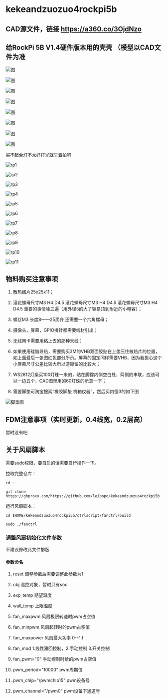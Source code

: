 # kekeandzuozuo4rockpi5b 

## CAD源文件，链接 https://a360.co/3OjdNzo

## 给RockPi 5B V1.4硬件版本用的壳壳 （模型以CAD文件为准

![图](/img/P1.jpg "图")

![图](/img/P2.jpg "图")

![图](/img/P3.jpg "图")

![图](/img/P4.jpg "图")

![图](/img/P5.jpg "图")

![图](/img/P6.jpg "图")

![图](/img/P7.jpg "图")

![图](/img/P8.jpg "图")

买不起台灯不太好打光就举着拍吧

![rp1](/img/rp1.jpg "图")

![rp2](/img/rp2.jpg "图")

![rp3](/img/rp3.jpg "图")

![rp4](/img/rp4.jpg "图")

![rp5](/img/rp5.jpg "图")

![rp6](/img/rp6.jpg "图")

![rp7](/img/rp7.jpg "图")

![rp8](/img/rp8.jpg "图")

![rp9](/img/rp9.jpg "图")

![rp10](/img/rp10.jpg "图")

![rp11](/img/rp11.jpg "图")



## 物料购买注意事项

1. 散热鳍片25x25x11；

2. 滚花螺母尺寸M3 H4 D4.5
滚花螺母尺寸M3 H4 D4.5
滚花螺母尺寸M3 H4 D4.5
重要的事情嗦三遍（用外径5的大了容易顶到附近的小电容）；

3. 螺丝M3 长度8——25买齐 还需要一个六角螺母；

4. 摄像头，屏幕，GPIO排针都需要线材引出；

5. 无线网卡需要用粘上去的那种天线；

6. 如果使用硅脂导热，需要购买3M的VHB双面胶贴在上盖压住散热片的位置，如上面最后一张图红色部分所示。屏幕的固定同样需要VHB，因为我担心这个小屏幕尺寸公差比较大所以游隙留的比较大；

7. WS2812灯条买100灯珠一米的，贴在脚撑内侧空白处，两侧的串联，应该可以一边五个，CAD图里用的60灯珠的示意一下；

8. 需要脚垫可淘宝搜索“橡胶脚垫 机箱仪器”，然后买内径3的如下图

![脚垫图](/img/jiaodian.jpg "脚垫图")

## FDM注意事项（实时更新，0.4线宽，0.2层高）

暂时没有吧

## 关于风扇脚本

需要sudo权限，要自启的话需要自行操作一下。

拉取完整仓库：

```cd ~```

```git clone https://ghproxy.com/https://github.com/leipopo/kekeandzuozuo4rockpi5b```

运行风扇脚本：

```cd $HOME/kekeandzuozuo4rockpi5b/ctrlscript/fanctrl/build```

```sudo ./fanctrl```

### 调整风扇初始化文件参数

不建议修改此文件排版

#### 参数命名

1. reset 调整参数后需要调整此参数为1

2. obj 温控对象，暂时只有soc

3. exp_temp 期望温度

4. wall_temp 上限温度
 
5. fan_maxpwm 风扇极限转速时pwm占空值

6. fan_minpwm 风扇起转时的pwm占空值

7. fan_maxpower 风扇最大功率 0--1.f

8. fan_mod 1.线性滞回控制，2.手动控制 3.开关控制
 
9. fan_pwm="0" 手动控制时给的pwm占空值

10. pwm_period="10000" pwm周期值

11. pwm_chip="/pwmchip15" pwm设备号

12. pwm_channel="/pwm0" pwm设备下通道号
